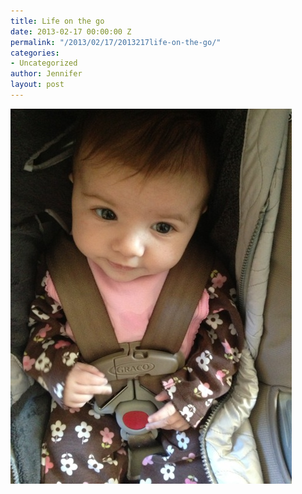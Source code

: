 ```yaml
---
title: Life on the go
date: 2013-02-17 00:00:00 Z
permalink: "/2013/02/17/2013217life-on-the-go/"
categories:
- Uncategorized
author: Jennifer
layout: post
---
```


![](/assets/images/Life-on-the-go/iphone-20130217162859-0.jpg)
